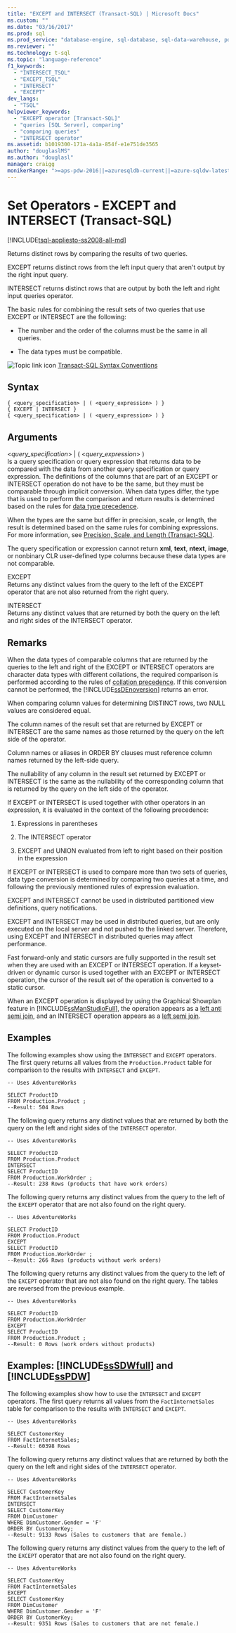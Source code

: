 ```yaml
---
title: "EXCEPT and INTERSECT (Transact-SQL) | Microsoft Docs"
ms.custom: ""
ms.date: "03/16/2017"
ms.prod: sql
ms.prod_service: "database-engine, sql-database, sql-data-warehouse, pdw"
ms.reviewer: ""
ms.technology: t-sql
ms.topic: "language-reference"
f1_keywords: 
  - "INTERSECT_TSQL"
  - "EXCEPT_TSQL"
  - "INTERSECT"
  - "EXCEPT"
dev_langs: 
  - "TSQL"
helpviewer_keywords: 
  - "EXCEPT operator [Transact-SQL]"
  - "queries [SQL Server], comparing"
  - "comparing queries"
  - "INTERSECT operator"
ms.assetid: b1019300-171a-4a1a-854f-e1e751de3565
author: "douglaslMS"
ms.author: "douglasl"
manager: craigg
monikerRange: ">=aps-pdw-2016||=azuresqldb-current||=azure-sqldw-latest||>=sql-server-2016||=sqlallproducts-allversions||>=sql-server-linux-2017||=azuresqldb-mi-current"
---
```

# Set Operators - EXCEPT and INTERSECT (Transact-SQL)
[!INCLUDE[tsql-appliesto-ss2008-all-md](../../includes/tsql-appliesto-ss2008-all-md.md)]

  Returns distinct rows by comparing the results of two queries.  
  
 EXCEPT returns distinct rows from the left input query that aren't output by the right input query.  
  
 INTERSECT returns distinct rows that are output by both the left and right input queries operator.  
  
 The basic rules for combining the result sets of two queries that use EXCEPT or INTERSECT are the following:  
  
-   The number and the order of the columns must be the same in all queries.  
  
-   The data types must be compatible.  
  
 ![Topic link icon](../../database-engine/configure-windows/media/topic-link.gif "Topic link icon") [Transact-SQL Syntax Conventions](../../t-sql/language-elements/transact-sql-syntax-conventions-transact-sql.md)  
  
## Syntax  
  
```  
{ <query_specification> | ( <query_expression> ) }   
{ EXCEPT | INTERSECT }  
{ <query_specification> | ( <query_expression> ) }  
```  
  
## Arguments  
 \<*query_specification*> | ( \<*query_expression*> )  
 Is a query specification or query expression that returns data to be compared with the data from another query specification or query expression. The definitions of the columns that are part of an EXCEPT or INTERSECT operation do not have to be the same, but they must be comparable through implicit conversion. When data types differ, the type that is used to perform the comparison and return results is determined based on the rules for [data type precedence](../../t-sql/data-types/data-type-precedence-transact-sql.md).  
  
 When the types are the same but differ in precision, scale, or length, the result is determined based on the same rules for combining expressions. For more information, see [Precision, Scale, and Length &#40;Transact-SQL&#41;](../../t-sql/data-types/precision-scale-and-length-transact-sql.md).  
  
 The query specification or expression cannot return **xml**, **text**, **ntext**, **image**, or nonbinary CLR user-defined type columns because these data types are not comparable.  
  
 EXCEPT  
 Returns any distinct values from the query to the left of the EXCEPT operator that are not also returned from the right query.  
  
 INTERSECT  
 Returns any distinct values that are returned by both the query on the left and right sides of the INTERSECT operator.  
  
## Remarks  
 When the data types of comparable columns that are returned by the queries to the left and right of the EXCEPT or INTERSECT operators are character data types with different collations, the required comparison is performed according to the rules of [collation precedence](../../t-sql/statements/collation-precedence-transact-sql.md). If this conversion cannot be performed, the [!INCLUDE[ssDEnoversion](../../includes/ssdenoversion-md.md)] returns an error.  
  
 When comparing column values for determining DISTINCT rows, two NULL values are considered equal.  
  
 The column names of the result set that are returned by EXCEPT or INTERSECT are the same names as those returned by the query on the left side of the operator.  
  
 Column names or aliases in ORDER BY clauses must reference column names returned by the left-side query.  
  
 The nullability of any column in the result set returned by EXCEPT or INTERSECT is the same as the nullability of the corresponding column that is returned by the query on the left side of the operator.  
  
 If EXCEPT or INTERSECT is used together with other operators in an expression, it is evaluated in the context of the following precedence:  
  
1.  Expressions in parentheses  
  
2.  The INTERSECT operator  
  
3.  EXCEPT and UNION evaluated from left to right based on their position in the expression  
  
 If EXCEPT or INTERSECT is used to compare more than two sets of queries, data type conversion is determined by comparing two queries at a time, and following the previously mentioned rules of expression evaluation.  
  
 EXCEPT and INTERSECT cannot be used in distributed partitioned view definitions, query notifications.  
  
 EXCEPT and INTERSECT may be used in distributed queries, but are only executed on the local server and not pushed to the linked server. Therefore, using EXCEPT and INTERSECT in distributed queries may affect performance.  
  
 Fast forward-only and static cursors are fully supported in the result set when they are used with an EXCEPT or INTERSECT operation. If a keyset-driven or dynamic cursor is used together with an EXCEPT or INTERSECT operation, the cursor of the result set of the operation is converted to a static cursor.  
  
 When an EXCEPT operation is displayed by using the Graphical Showplan feature in [!INCLUDE[ssManStudioFull](../../includes/ssmanstudiofull-md.md)], the operation appears as a [left anti semi join](../../relational-databases/showplan-logical-and-physical-operators-reference.md), and an INTERSECT operation appears as a [left semi join](../../relational-databases/showplan-logical-and-physical-operators-reference.md).  
  
## Examples  
 The following examples show using the `INTERSECT` and `EXCEPT` operators. The first query returns all values from the `Production.Product` table for comparison to the results with `INTERSECT` and `EXCEPT`.  
  
```  
-- Uses AdventureWorks  
  
SELECT ProductID   
FROM Production.Product ;  
--Result: 504 Rows  
```  
  
 The following query returns any distinct values that are returned by both the query on the left and right sides of the `INTERSECT` operator.  
  
```  
-- Uses AdventureWorks  
  
SELECT ProductID   
FROM Production.Product  
INTERSECT  
SELECT ProductID   
FROM Production.WorkOrder ;  
--Result: 238 Rows (products that have work orders)  
```  
  
 The following query returns any distinct values from the query to the left of the `EXCEPT` operator that are not also found on the right query.  
  
```  
-- Uses AdventureWorks  
  
SELECT ProductID   
FROM Production.Product  
EXCEPT  
SELECT ProductID   
FROM Production.WorkOrder ;  
--Result: 266 Rows (products without work orders)  
```  
  
 The following query returns any distinct values from the query to the left of the `EXCEPT` operator that are not also found on the right query. The tables are reversed from the previous example.  
  
```  
-- Uses AdventureWorks  
  
SELECT ProductID   
FROM Production.WorkOrder  
EXCEPT  
SELECT ProductID   
FROM Production.Product ;  
--Result: 0 Rows (work orders without products)  
```  
  
## Examples: [!INCLUDE[ssSDWfull](../../includes/sssdwfull-md.md)] and [!INCLUDE[ssPDW](../../includes/sspdw-md.md)]  
 The following examples show how to use the `INTERSECT` and `EXCEPT` operators. The first query returns all values from the `FactInternetSales` table for comparison to the results with `INTERSECT` and `EXCEPT`.  
  
```  
-- Uses AdventureWorks  
  
SELECT CustomerKey   
FROM FactInternetSales;  
--Result: 60398 Rows  
```  
  
 The following query returns any distinct values that are returned by both the query on the left and right sides of the `INTERSECT` operator.  
  
```  
-- Uses AdventureWorks  
  
SELECT CustomerKey   
FROM FactInternetSales    
INTERSECT   
SELECT CustomerKey   
FROM DimCustomer   
WHERE DimCustomer.Gender = 'F'  
ORDER BY CustomerKey;  
--Result: 9133 Rows (Sales to customers that are female.)  
```  
  
 The following query returns any distinct values from the query to the left of the `EXCEPT` operator that are not also found on the right query.  
  
```  
-- Uses AdventureWorks  
  
SELECT CustomerKey   
FROM FactInternetSales    
EXCEPT   
SELECT CustomerKey   
FROM DimCustomer   
WHERE DimCustomer.Gender = 'F'  
ORDER BY CustomerKey;  
--Result: 9351 Rows (Sales to customers that are not female.)  
```  
  
  

